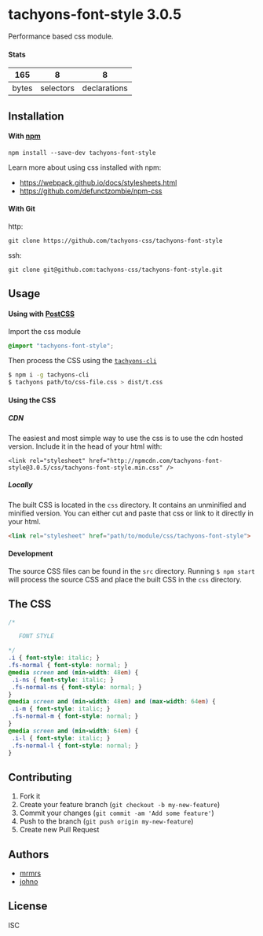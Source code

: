 # tachyons-font-style 3.0.5

Performance based css module.

#### Stats

165 | 8 | 8
---|---|---
bytes | selectors | declarations

## Installation

#### With [npm](https://npmjs.com)

```
npm install --save-dev tachyons-font-style
```

Learn more about using css installed with npm:
* https://webpack.github.io/docs/stylesheets.html
* https://github.com/defunctzombie/npm-css

#### With Git

http:
```
git clone https://github.com/tachyons-css/tachyons-font-style
```

ssh:
```
git clone git@github.com:tachyons-css/tachyons-font-style.git
```

## Usage

#### Using with [PostCSS](https://github.com/postcss/postcss)

Import the css module

```css
@import "tachyons-font-style";
```

Then process the CSS using the [`tachyons-cli`](https://github.com/tachyons-css/tachyons-cli)

```sh
$ npm i -g tachyons-cli
$ tachyons path/to/css-file.css > dist/t.css
```

#### Using the CSS

##### CDN
The easiest and most simple way to use the css is to use the cdn hosted version. Include it in the head of your html with:

```
<link rel="stylesheet" href="http://npmcdn.com/tachyons-font-style@3.0.5/css/tachyons-font-style.min.css" />
```

##### Locally
The built CSS is located in the `css` directory. It contains an unminified and minified version.
You can either cut and paste that css or link to it directly in your html.

```html
<link rel="stylesheet" href="path/to/module/css/tachyons-font-style">
```

#### Development

The source CSS files can be found in the `src` directory.
Running `$ npm start` will process the source CSS and place the built CSS in the `css` directory.

## The CSS

```css
/*

   FONT STYLE

*/
.i { font-style: italic; }
.fs-normal { font-style: normal; }
@media screen and (min-width: 48em) {
 .i-ns { font-style: italic; }
 .fs-normal-ns { font-style: normal; }
}
@media screen and (min-width: 48em) and (max-width: 64em) {
 .i-m { font-style: italic; }
 .fs-normal-m { font-style: normal; }
}
@media screen and (min-width: 64em) {
 .i-l { font-style: italic; }
 .fs-normal-l { font-style: normal; }
}
```

## Contributing

1. Fork it
2. Create your feature branch (`git checkout -b my-new-feature`)
3. Commit your changes (`git commit -am 'Add some feature'`)
4. Push to the branch (`git push origin my-new-feature`)
5. Create new Pull Request

## Authors

* [mrmrs](http://mrmrs.io)
* [johno](http://johnotander.com)

## License

ISC


